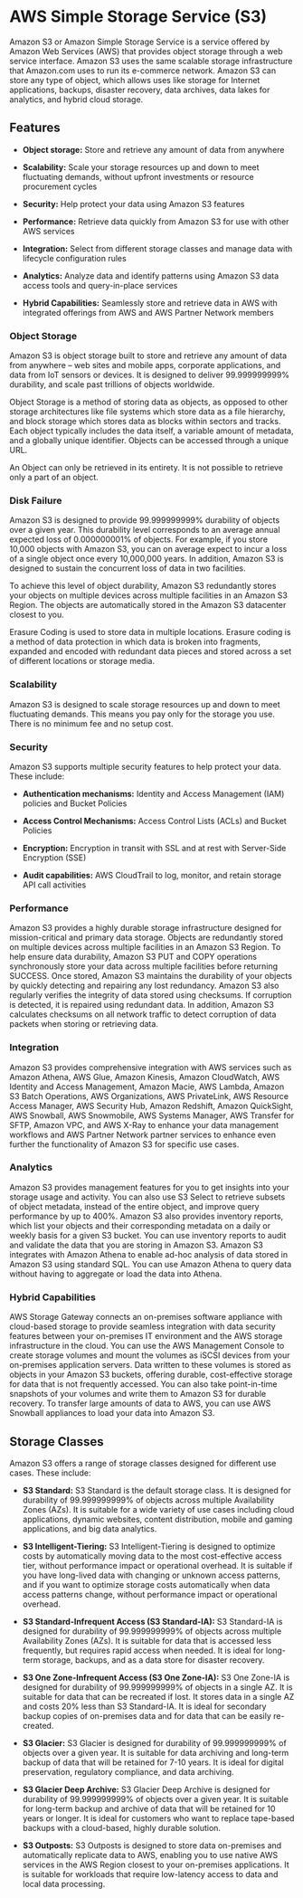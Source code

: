 # AWS Simple Storage Service (S3)

Amazon S3 or Amazon Simple Storage Service is a service offered by Amazon Web Services (AWS) that provides object storage through a web service interface. Amazon S3 uses the same scalable storage infrastructure that Amazon.com uses to run its e-commerce network. Amazon S3 can store any type of object, which allows uses like storage for Internet applications, backups, disaster recovery, data archives, data lakes for analytics, and hybrid cloud storage. 

## Features

- **Object storage:** Store and retrieve any amount of data from anywhere

- **Scalability:** Scale your storage resources up and down to meet fluctuating demands, without upfront investments or resource procurement cycles

- **Security:** Help protect your data using Amazon S3 features

- **Performance:** Retrieve data quickly from Amazon S3 for use with other AWS services

- **Integration:** Select from different storage classes and manage data with lifecycle configuration rules

- **Analytics:** Analyze data and identify patterns using Amazon S3 data access tools and query-in-place services

- **Hybrid Capabilities:** Seamlessly store and retrieve data in AWS with integrated offerings from AWS and AWS Partner Network members

### Object Storage 

Amazon S3 is object storage built to store and retrieve any amount of data from anywhere – web sites and mobile apps, corporate applications, and data from IoT sensors or devices. It is designed to deliver 99.999999999% durability, and scale past trillions of objects worldwide.

Object Storage is a method of storing data as objects, as opposed to other storage architectures like file systems which store data as a file hierarchy, and block storage which stores data as blocks within sectors and tracks. Each object typically includes the data itself, a variable amount of metadata, and a globally unique identifier. Objects can be accessed through a unique URL.

An Object can only be retrieved in its entirety. It is not possible to retrieve only a part of an object.

### Disk Failure 

Amazon S3 is designed to provide 99.999999999% durability of objects over a given year. This durability level corresponds to an average annual expected loss of 0.000000001% of objects. For example, if you store 10,000 objects with Amazon S3, you can on average expect to incur a loss of a single object once every 10,000,000 years. In addition, Amazon S3 is designed to sustain the concurrent loss of data in two facilities.

To achieve this level of object durability, Amazon S3 redundantly stores your objects on multiple devices across multiple facilities in an Amazon S3 Region. The objects are automatically stored in the Amazon S3 datacenter closest to you.

Erasure Coding is used to store data in multiple locations. Erasure coding is a method of data protection in which data is broken into fragments, expanded and encoded with redundant data pieces and stored across a set of different locations or storage media.

### Scalability

Amazon S3 is designed to scale storage resources up and down to meet fluctuating demands. This means you pay only for the storage you use. There is no minimum fee and no setup cost.

### Security

Amazon S3 supports multiple security features to help protect your data. These include:

- **Authentication mechanisms:** Identity and Access Management (IAM) policies and Bucket Policies

- **Access Control Mechanisms:** Access Control Lists (ACLs) and Bucket Policies

- **Encryption:** Encryption in transit with SSL and at rest with Server-Side Encryption (SSE)

- **Audit capabilities:** AWS CloudTrail to log, monitor, and retain storage API call activities

### Performance

Amazon S3 provides a highly durable storage infrastructure designed for mission-critical and primary data storage. Objects are redundantly stored on multiple devices across multiple facilities in an Amazon S3 Region. To help ensure data durability, Amazon S3 PUT and COPY operations synchronously store your data across multiple facilities before returning SUCCESS. Once stored, Amazon S3 maintains the durability of your objects by quickly detecting and repairing any lost redundancy. Amazon S3 also regularly verifies the integrity of data stored using checksums. If corruption is detected, it is repaired using redundant data. In addition, Amazon S3 calculates checksums on all network traffic to detect corruption of data packets when storing or retrieving data.

### Integration

Amazon S3 provides comprehensive integration with AWS services such as Amazon Athena, AWS Glue, Amazon Kinesis, Amazon CloudWatch, AWS Identity and Access Management, Amazon Macie, AWS Lambda, Amazon S3 Batch Operations, AWS Organizations, AWS PrivateLink, AWS Resource Access Manager, AWS Security Hub, Amazon Redshift, Amazon QuickSight, AWS Snowball, AWS Snowmobile, AWS Systems Manager, AWS Transfer for SFTP, Amazon VPC, and AWS X-Ray to enhance your data management workflows and AWS Partner Network partner services to enhance even further the functionality of Amazon S3 for specific use cases.

### Analytics

Amazon S3 provides management features for you to get insights into your storage usage and activity. You can also use S3 Select to retrieve subsets of object metadata, instead of the entire object, and improve query performance by up to 400%. Amazon S3 also provides inventory reports, which list your objects and their corresponding metadata on a daily or weekly basis for a given S3 bucket. You can use inventory reports to audit and validate the data that you are storing in Amazon S3. Amazon S3 integrates with Amazon Athena to enable ad-hoc analysis of data stored in Amazon S3 using standard SQL. You can use Amazon Athena to query data without having to aggregate or load the data into Athena.

### Hybrid Capabilities

AWS Storage Gateway connects an on-premises software appliance with cloud-based storage to provide seamless integration with data security features between your on-premises IT environment and the AWS storage infrastructure in the cloud. You can use the AWS Management Console to create storage volumes and mount the volumes as iSCSI devices from your on-premises application servers. Data written to these volumes is stored as objects in your Amazon S3 buckets, offering durable, cost-effective storage for data that is not frequently accessed. You can also take point-in-time snapshots of your volumes and write them to Amazon S3 for durable recovery. To transfer large amounts of data to AWS, you can use AWS Snowball appliances to load your data into Amazon S3.

## Storage Classes

Amazon S3 offers a range of storage classes designed for different use cases. These include:

- **S3 Standard:** S3 Standard is the default storage class. It is designed for durability of 99.999999999% of objects across multiple Availability Zones (AZs). It is suitable for a wide variety of use cases including cloud applications, dynamic websites, content distribution, mobile and gaming applications, and big data analytics.

- **S3 Intelligent-Tiering:** S3 Intelligent-Tiering is designed to optimize costs by automatically moving data to the most cost-effective access tier, without performance impact or operational overhead. It is suitable if you have long-lived data with changing or unknown access patterns, and if you want to optimize storage costs automatically when data access patterns change, without performance impact or operational overhead.

- **S3 Standard-Infrequent Access (S3 Standard-IA):** S3 Standard-IA is designed for durability of 99.999999999% of objects across multiple Availability Zones (AZs). It is suitable for data that is accessed less frequently, but requires rapid access when needed. It is ideal for long-term storage, backups, and as a data store for disaster recovery.

- **S3 One Zone-Infrequent Access (S3 One Zone-IA):** S3 One Zone-IA is designed for durability of 99.999999999% of objects in a single AZ. It is suitable for data that can be recreated if lost. It stores data in a single AZ and costs 20% less than S3 Standard-IA. It is ideal for secondary backup copies of on-premises data and for data that can be easily re-created.

- **S3 Glacier:** S3 Glacier is designed for durability of 99.999999999% of objects over a given year. It is suitable for data archiving and long-term backup of data that will be retained for 7-10 years. It is ideal for digital preservation, regulatory compliance, and data archiving.

- **S3 Glacier Deep Archive:** S3 Glacier Deep Archive is designed for durability of 99.999999999% of objects over a given year. It is suitable for long-term backup and archive of data that will be retained for 10 years or longer. It is ideal for customers who want to replace tape-based backups with a cloud-based, highly durable solution.

- **S3 Outposts:** S3 Outposts is designed to store data on-premises and automatically replicate data to AWS, enabling you to use native AWS services in the AWS Region closest to your on-premises applications. It is suitable for workloads that require low-latency access to data and local data processing.

